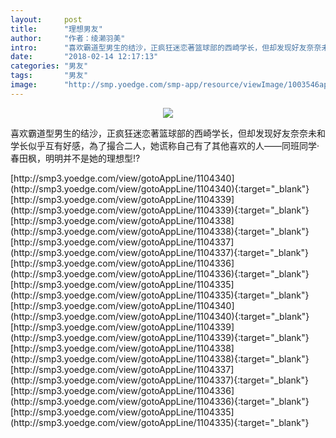 ```yaml
---
layout:     post
title:      "理想男友"
author:     "作者：绫濑羽美"
intro:      "喜欢霸道型男生的结沙，正疯狂迷恋著篮球部的西崎学长，但却发现好友奈奈未和学长似乎互有好感，為了撮合二人，她谎称自己有了其他喜欢的人——同班同学·春田枫，明明并不是她的理想型!?"
date:       "2018-02-14 12:17:13"
categories: "男友"
tags:       "男友"
image:      "http://smp.yoedge.com/smp-app/resource/viewImage/1003546appline.png"
---
```

<div style="text-align: center">
<p><img src="http://smp.yoedge.com/smp-app/resource/viewImage/1003546appline.png"/></p>
</div>
<p class="post-meta">
<span>喜欢霸道型男生的结沙，正疯狂迷恋著篮球部的西崎学长，但却发现好友奈奈未和学长似乎互有好感，為了撮合二人，她谎称自己有了其他喜欢的人——同班同学·春田枫，明明并不是她的理想型!?</span>
</p>
[http://smp3.yoedge.com/view/gotoAppLine/1104340](http://smp3.yoedge.com/view/gotoAppLine/1104340){:target="_blank"}
[http://smp3.yoedge.com/view/gotoAppLine/1104339](http://smp3.yoedge.com/view/gotoAppLine/1104339){:target="_blank"}
[http://smp3.yoedge.com/view/gotoAppLine/1104338](http://smp3.yoedge.com/view/gotoAppLine/1104338){:target="_blank"}
[http://smp3.yoedge.com/view/gotoAppLine/1104337](http://smp3.yoedge.com/view/gotoAppLine/1104337){:target="_blank"}
[http://smp3.yoedge.com/view/gotoAppLine/1104336](http://smp3.yoedge.com/view/gotoAppLine/1104336){:target="_blank"}
[http://smp3.yoedge.com/view/gotoAppLine/1104335](http://smp3.yoedge.com/view/gotoAppLine/1104335){:target="_blank"}
[http://smp3.yoedge.com/view/gotoAppLine/1104340](http://smp3.yoedge.com/view/gotoAppLine/1104340){:target="_blank"}
[http://smp3.yoedge.com/view/gotoAppLine/1104339](http://smp3.yoedge.com/view/gotoAppLine/1104339){:target="_blank"}
[http://smp3.yoedge.com/view/gotoAppLine/1104338](http://smp3.yoedge.com/view/gotoAppLine/1104338){:target="_blank"}
[http://smp3.yoedge.com/view/gotoAppLine/1104337](http://smp3.yoedge.com/view/gotoAppLine/1104337){:target="_blank"}
[http://smp3.yoedge.com/view/gotoAppLine/1104336](http://smp3.yoedge.com/view/gotoAppLine/1104336){:target="_blank"}
[http://smp3.yoedge.com/view/gotoAppLine/1104335](http://smp3.yoedge.com/view/gotoAppLine/1104335){:target="_blank"}


